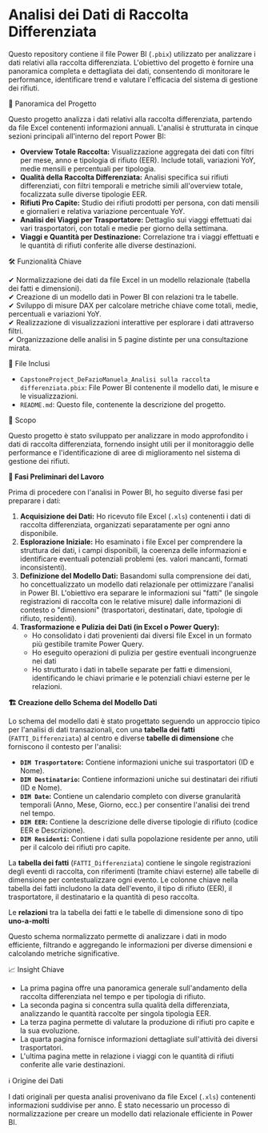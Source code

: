 # Analisi dei Dati di Raccolta Differenziata

Questo repository contiene il file Power BI (`.pbix`) utilizzato per analizzare i dati relativi alla raccolta differenziata. L'obiettivo del progetto è fornire una panoramica completa e dettagliata dei dati, consentendo di monitorare le performance, identificare trend e valutare l'efficacia del sistema di gestione dei rifiuti.

📌 Panoramica del Progetto

Questo progetto analizza i dati relativi alla raccolta differenziata, partendo da file Excel contenenti informazioni annuali. L'analisi è strutturata in cinque sezioni principali all'interno del report Power BI:

* **Overview Totale Raccolta:** Visualizzazione aggregata dei dati con filtri per mese, anno e tipologia di rifiuto (EER). Include totali, variazioni YoY, medie mensili e percentuali per tipologia.
* **Qualità della Raccolta Differenziata:** Analisi specifica sui rifiuti differenziati, con filtri temporali e metriche simili all'overview totale, focalizzata sulle diverse tipologie EER.
* **Rifiuti Pro Capite:** Studio dei rifiuti prodotti per persona, con dati mensili e giornalieri e relativa variazione percentuale YoY.
* **Analisi dei Viaggi per Trasportatore:** Dettaglio sui viaggi effettuati dai vari trasportatori, con totali e medie per giorno della settimana.
* **Viaggi e Quantità per Destinazione:** Correlazione tra i viaggi effettuati e le quantità di rifiuti conferite alle diverse destinazioni.

🛠️ Funzionalità Chiave

✔ Normalizzazione dei dati da file Excel in un modello relazionale (tabella dei fatti e dimensioni). <br />
✔ Creazione di un modello dati in Power BI con relazioni tra le tabelle. <br />
✔ Sviluppo di misure DAX per calcolare metriche chiave come totali, medie, percentuali e variazioni YoY. <br />
✔ Realizzazione di visualizzazioni interattive per esplorare i dati attraverso filtri. <br />
✔ Organizzazione delle analisi in 5 pagine distinte per una consultazione mirata. <br />

📂 File Inclusi

* `CapstoneProject_DeFazioManuela_Analisi sulla raccolta differenziata.pbix`: File Power BI contenente il modello dati, le misure e le visualizzazioni.
* `README.md`: Questo file, contenente la descrizione del progetto.

🎯 Scopo

Questo progetto è stato sviluppato per analizzare in modo approfondito i dati di raccolta differenziata, fornendo insight utili per il monitoraggio delle performance e l'identificazione di aree di miglioramento nel sistema di gestione dei rifiuti.

**👣 Fasi Preliminari del Lavoro**

Prima di procedere con l'analisi in Power BI, ho seguito diverse fasi per preparare i dati:

1.  **Acquisizione dei Dati:** Ho ricevuto file Excel (`.xls`) contenenti i dati di raccolta differenziata, organizzati separatamente per ogni anno disponibile.
2.  **Esplorazione Iniziale:** Ho esaminato i file Excel per comprendere la struttura dei dati, i campi disponibili, la coerenza delle informazioni e identificare eventuali potenziali problemi (es. valori mancanti, formati inconsistenti).
3.  **Definizione del Modello Dati:** Basandomi sulla comprensione dei dati, ho concettualizzato un modello dati relazionale per ottimizzare l'analisi in Power BI. L'obiettivo era separare le informazioni sui "fatti" (le singole registrazioni di raccolta con le relative misure) dalle informazioni di contesto o "dimensioni" (trasportatori, destinatari, date, tipologie di rifiuto, residenti).
4.  **Trasformazione e Pulizia dei Dati (in Excel o Power Query):**
    * Ho consolidato i dati provenienti dai diversi file Excel in un formato più gestibile tramite Power Query.
    * Ho eseguito operazioni di pulizia per gestire eventuali incongruenze nei dati
    * Ho strutturato i dati in tabelle separate per fatti e dimensioni, identificando le chiavi primarie e le potenziali chiavi esterne per le relazioni.

**🏗️ Creazione dello Schema del Modello Dati**

Lo schema del modello dati è stato progettato seguendo un approccio tipico per l'analisi di dati transazionali, con una **tabella dei fatti** (`FATTI_Differenziata`) al centro e diverse **tabelle di dimensione** che forniscono il contesto per l'analisi:

* **`DIM Trasportatore`:** Contiene informazioni uniche sui trasportatori (ID e Nome).
* **`DIM Destinatario`:** Contiene informazioni uniche sui destinatari dei rifiuti (ID e Nome).
* **`DIM Date`:** Contiene un calendario completo con diverse granularità temporali (Anno, Mese, Giorno, ecc.) per consentire l'analisi dei trend nel tempo.
* **`DIM EER`:** Contiene la descrizione delle diverse tipologie di rifiuto (codice EER e Descrizione).
* **`DIM Residenti`:** Contiene i dati sulla popolazione residente per anno, utili per il calcolo dei rifiuti pro capite.

La **tabella dei fatti** (`FATTI_Differenziata`) contiene le singole registrazioni degli eventi di raccolta, con riferimenti (tramite chiavi esterne) alle tabelle di dimensione per contestualizzare ogni evento. Le colonne chiave nella tabella dei fatti includono la data dell'evento, il tipo di rifiuto (EER), il trasportatore, il destinatario e la quantità di peso raccolta.

Le **relazioni** tra la tabella dei fatti e le tabelle di dimensione sono di tipo **uno-a-molti**

Questo schema normalizzato permette di analizzare i dati in modo efficiente, filtrando e aggregando le informazioni per diverse dimensioni e calcolando metriche significative.

📈 Insight Chiave

* La prima pagina offre una panoramica generale sull'andamento della raccolta differenziata nel tempo e per tipologia di rifiuto.
* La seconda pagina si concentra sulla qualità della differenziata, analizzando le quantità raccolte per singola tipologia EER.
* La terza pagina permette di valutare la produzione di rifiuti pro capite e la sua evoluzione.
* La quarta pagina fornisce informazioni dettagliate sull'attività dei diversi trasportatori.
* L'ultima pagina mette in relazione i viaggi con le quantità di rifiuti conferite alle varie destinazioni.

ℹ️ Origine dei Dati

I dati originali per questa analisi provenivano da file Excel (`.xls`) contenenti informazioni suddivise per anno. È stato necessario un processo di normalizzazione per creare un modello dati relazionale efficiente in Power BI.
